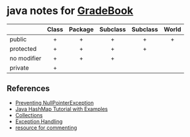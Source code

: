 # java notes for [GradeBook](src/Gradebook.java)

|             | Class | Package | Subclass | Subclass | World  |
| ----------- | :---: | :-----: | :------: | :------: | :----: |
| public      |   +   |    +    |    +     |    +     |   +    |
| protected   |   +   |    +    |    +     |    +     | &nbsp; |
| no modifier |   +   |    +    |    +     |  &nbsp;  | &nbsp; |
| private     |   +   | &nbsp;  |  &nbsp;  |  &nbsp;  | &nbsp; |


## References
* [Preventing NullPointerException](https://en.wikibooks.org/wiki/Java_Programming/Preventing_NullPointerException#For_each_loop_trap)
* [Java HashMap Tutorial with Examples](https://www.callicoder.com/java-hashmap/)
* [Collections](https://web.stanford.edu/class/archive/cs/cs108/cs108.1092/handouts/02SCollections.pdf)
* [Exception Handling](http://web.cse.ohio-state.edu/cse1223/slides/09ExceptionHandling.pdf)
* [resource for commenting](http://pages.cs.wisc.edu/~cs302/resources/guides/commenting.html#ClassHeader)

